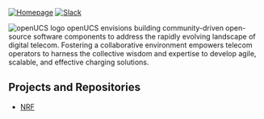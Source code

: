[![Homepage](https://img.shields.io/website?logo=openucs&label=Homepage&url=https%3A%2F%2Fopenucs.org)](https://openucs.org)
[![Slack](https://img.shields.io/badge/openUCS-slack-red?logo=slack&color=E01A59)](https://openucs.slack.com)

![openUCS logo](https://github.com/openucs-org/.github/assets/30368350/536843cd-649c-47b3-998b-714a735051b6)
openUCS envisions building community-driven open-source software components to address the rapidly 
evolving landscape of digital telecom. Fostering a collaborative environment empowers telecom operators 
to harness the collective wisdom and expertise to develop agile, scalable, and effective charging solutions.

## Projects and Repositories
* [NRF](https://github.com/openucs-org/nrf-go)
        